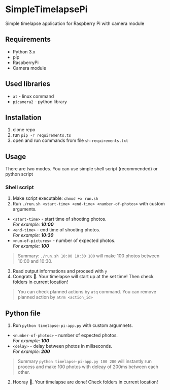 # SimpleTimelapsePi
Simple timelapse application for Raspberry Pi with camera module

## Requirements
- Python 3.x
- pip
- RaspberryPi
- Camera module

## Used libraries
- `at` - linux command
- `picamera2` - python library

## Installation
1. clone repo
2. run `pip -r requirements.ts`
3. open and run commands from file `sh-requirements.txt`

## Usage
There are two modes. You can use simple shell script (recommended) or python script

### Shell script
1. Make script executable: `chmod +x run.sh`
2. Run `./run.sh <start-time> <end-time> <number-of-photos>` with custom arguments. 
 - `<start-time>` - start time of shooting photos. <br/> *For example: **10:00***
 - `<end-time>` - end time of shooting photos. <br/> *For example: **10:30***
 - `<num-of-pictures>` - number of expected photos. <br/> *For example: **100***
 
 > Summary: `./run.sh 10:00 10:30 100` will make 100 photos between 10:00 and 10:30.
 
 3. Read output informations and proceed with `y`
 4. Congrats 🥳. Your timelapse will start up at the set time! Then check folders in current location!
 
 > You can check planned actions by `atq` command. You can remove planned action by `atrm <action_id>`
 
 ## Python file
 1. Run `python timelapse-pi-app.py` <number-of-photos> <delay> with custom argumnets.
 - `<number-of-photos>` - number of expected photos. <br/> *For example: **100***
 - `<delay>` - delay between photos in miliseconds. <br/> *For example: **200***
 
 > Summary `python timelapse-pi-app.py 100 200` will instantly run process and make 100 photos with deleay of 200ms between each other.
 
 2. Hooray 🥂. Your timelapse are done! Check folders in current location!
